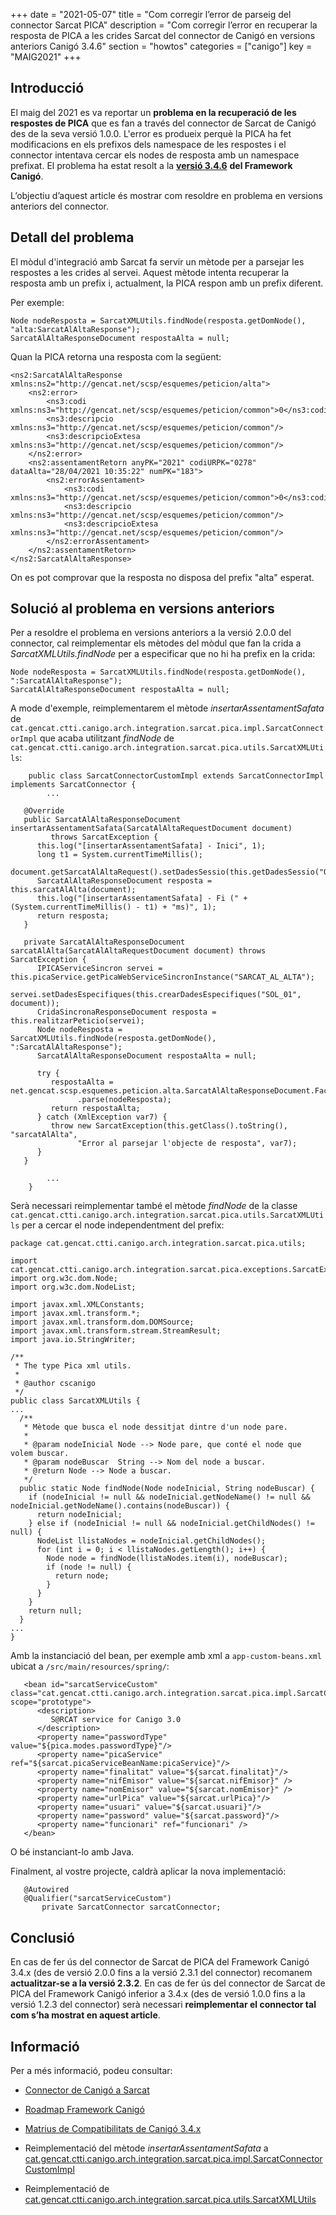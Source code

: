 +++
date        = "2021-05-07"
title       = "Com corregir l’error de parseig del connector Sarcat PICA"
description = "Com corregir l’error en recuperar la resposta de PICA a les crides Sarcat del connector de Canigó en versions anteriors Canigó 3.4.6"
section     = "howtos"
categories  = ["canigo"]
key         = "MAIG2021"
+++

## Introducció

El maig del 2021 es va reportar un **problema en la recuperació de les respostes de PICA** que es fan a través del connector
de Sarcat de Canigó des de la seva versió 1.0.0. L'error es produeix perquè la PICA ha fet modificacions en els prefixos
dels namespace de les respostes i el connector intentava cercar els nodes de resposta amb un namespace prefixat.
El problema ha estat resolt a la [**versió 3.4.6**](/noticies/2021-05-11-Resolucio_problema_connector_SARCAT_PICA/) **del Framework Canigó**.

L’objectiu d’aquest article és mostrar com resoldre en problema en versions anteriors del connector.


## Detall del problema

El mòdul d'integració amb Sarcat fa servir un mètode per a parsejar les respostes a les crides al servei.
Aquest mètode intenta recuperar la resposta amb un prefix i, actualment, la PICA respon amb un prefix diferent.

Per exemple:
```
Node nodeResposta = SarcatXMLUtils.findNode(resposta.getDomNode(), "alta:SarcatAlAltaResponse");
SarcatAlAltaResponseDocument respostaAlta = null;
```

Quan la PICA retorna una resposta com la següent:

```
<ns2:SarcatAlAltaResponse xmlns:ns2="http://gencat.net/scsp/esquemes/peticion/alta">
    <ns2:error>
        <ns3:codi xmlns:ns3="http://gencat.net/scsp/esquemes/peticion/common">0</ns3:codi>
        <ns3:descripcio xmlns:ns3="http://gencat.net/scsp/esquemes/peticion/common"/>
        <ns3:descripcioExtesa xmlns:ns3="http://gencat.net/scsp/esquemes/peticion/common"/>
    </ns2:error>
    <ns2:assentamentRetorn anyPK="2021" codiURPK="0278" dataAlta="28/04/2021 10:35:22" numPK="183">
        <ns2:errorAssentament>
            <ns3:codi xmlns:ns3="http://gencat.net/scsp/esquemes/peticion/common">0</ns3:codi>
            <ns3:descripcio xmlns:ns3="http://gencat.net/scsp/esquemes/peticion/common"/>
            <ns3:descripcioExtesa xmlns:ns3="http://gencat.net/scsp/esquemes/peticion/common"/>
        </ns2:errorAssentament>
    </ns2:assentamentRetorn>
</ns2:SarcatAlAltaResponse>
```

On es pot comprovar que la resposta no disposa del prefix "alta" esperat.


## Solució al problema en versions anteriors

Per a resoldre el problema en versions anteriors a la versió 2.0.0 del connector, cal reimplementar els mètodes del mòdul que fan
la crida a *SarcatXMLUtils.findNode* per a especificar que no hi ha prefix en la crida:

```
Node nodeResposta = SarcatXMLUtils.findNode(resposta.getDomNode(), ":SarcatAlAltaResponse");
SarcatAlAltaResponseDocument respostaAlta = null;
```

A mode d'exemple, reimplementarem el mètode *insertarAssentamentSafata* de
`cat.gencat.ctti.canigo.arch.integration.sarcat.pica.impl.SarcatConnectorImpl` que acaba utilitzant *findNode*
de `cat.gencat.ctti.canigo.arch.integration.sarcat.pica.utils.SarcatXMLUtils`:

```
    public class SarcatConnectorCustomImpl extends SarcatConnectorImpl implements SarcatConnector {
        ...

   @Override
   public SarcatAlAltaResponseDocument insertarAssentamentSafata(SarcatAlAltaRequestDocument document)
         throws SarcatException {
      this.log("[insertarAssentamentSafata] - Inici", 1);
      long t1 = System.currentTimeMillis();
      document.getSarcatAlAltaRequest().setDadesSessio(this.getDadesSessio("OP_INSERTAR_ASSENTAMENTS_SAFATA"));
      SarcatAlAltaResponseDocument resposta = this.sarcatAlAlta(document);
      this.log("[insertarAssentamentSafata] - Fi (" + (System.currentTimeMillis() - t1) + "ms)", 1);
      return resposta;
   }

   private SarcatAlAltaResponseDocument sarcatAlAlta(SarcatAlAltaRequestDocument document) throws SarcatException {
      IPICAServiceSincron servei = this.picaService.getPicaWebServiceSincronInstance("SARCAT_AL_ALTA");
      servei.setDadesEspecifiques(this.crearDadesEspecifiques("SOL_01", document));
      CridaSincronaResponseDocument resposta = this.realitzarPeticio(servei);
      Node nodeResposta = SarcatXMLUtils.findNode(resposta.getDomNode(), ":SarcatAlAltaResponse");
      SarcatAlAltaResponseDocument respostaAlta = null;

      try {
         respostaAlta = net.gencat.scsp.esquemes.peticion.alta.SarcatAlAltaResponseDocument.Factory
               .parse(nodeResposta);
         return respostaAlta;
      } catch (XmlException var7) {
         throw new SarcatException(this.getClass().toString(), "sarcatAlAlta",
               "Error al parsejar l'objecte de resposta", var7);
      }
   }

        ...
    }
```

Serà necessari reimplementar també el mètode *findNode* de la classe
`cat.gencat.ctti.canigo.arch.integration.sarcat.pica.utils.SarcatXMLUtils` per a cercar el node independentment del prefix:

```
package cat.gencat.ctti.canigo.arch.integration.sarcat.pica.utils;

import cat.gencat.ctti.canigo.arch.integration.sarcat.pica.exceptions.SarcatException;
import org.w3c.dom.Node;
import org.w3c.dom.NodeList;

import javax.xml.XMLConstants;
import javax.xml.transform.*;
import javax.xml.transform.dom.DOMSource;
import javax.xml.transform.stream.StreamResult;
import java.io.StringWriter;

/**
 * The type Pica xml utils.
 *
 * @author cscanigo
 */
public class SarcatXMLUtils {
...
  /**
   * Mètode que busca el node dessitjat dintre d'un node pare.
   *
   * @param nodeInicial Node --> Node pare, que conté el node que volem buscar.
   * @param nodeBuscar  String --> Nom del node a buscar.
   * @return Node --> Node a buscar.
   */
  public static Node findNode(Node nodeInicial, String nodeBuscar) {
    if (nodeInicial != null && nodeInicial.getNodeName() != null && nodeInicial.getNodeName().contains(nodeBuscar)) {
      return nodeInicial;
    } else if (nodeInicial != null && nodeInicial.getChildNodes() != null) {
      NodeList llistaNodes = nodeInicial.getChildNodes();
      for (int i = 0; i < llistaNodes.getLength(); i++) {
        Node node = findNode(llistaNodes.item(i), nodeBuscar);
        if (node != null) {
          return node;
        }
      }
    }
    return null;
  }
...
}

```

Amb la instanciació del bean, per exemple amb xml a `app-custom-beans.xml` ubicat a `/src/main/resources/spring/`:

```
   <bean id="sarcatServiceCustom" class="cat.gencat.ctti.canigo.arch.integration.sarcat.pica.impl.SarcatConnectorCustomImpl" scope="prototype">
      <description>
         S@RCAT service for Canigo 3.0
      </description>
      <property name="passwordType" value="${pica.modes.passwordType}"/>
      <property name="picaService" ref="${sarcat.picaServiceBeanName:picaService}"/>
      <property name="finalitat" value="${sarcat.finalitat}"/>
      <property name="nifEmisor" value="${sarcat.nifEmisor}" />
      <property name="nomEmisor" value="${sarcat.nomEmisor}" />
      <property name="urlPica" value="${sarcat.urlPica}"/>
      <property name="usuari" value="${sarcat.usuari}"/>
      <property name="password" value="${sarcat.password}"/>
      <property name="funcionari" ref="funcionari" />
   </bean>
```

O bé instanciant-lo amb Java.

Finalment, al vostre projecte, caldrà aplicar la nova implementació:

```
   @Autowired
   @Qualifier("sarcatServiceCustom")
       private SarcatConnector sarcatConnector;

```

## Conclusió

En cas de fer ús del connector de Sarcat de PICA del Framework Canigó 3.4.x (des de versió 2.0.0 fins a la versió 2.3.1 del connector)
recomanem **actualitzar-se a la versió 2.3.2**.
En cas de fer ús del connector de Sarcat de PICA del Framework Canigó  inferior a 3.4.x (des de versió 1.0.0 fins a la versió 1.2.3 del connector)
serà necessari **reimplementar el connector tal com s’ha mostrat en aquest article**.

## Informació

Per a més informació, podeu consultar:

- [Connector de Canigó a Sarcat](/canigo-documentacio-versions-3x-integracio/modul-sarcat/)

- [Roadmap Framework Canigó](/canigo/roadmap/)

- [Matrius de Compatibilitats de Canigó 3.4.x](/canigo-download-related/matrius-compatibilitats/#canig%C3%B3-3-4-x)

- Reimplementació del mètode *insertarAssentamentSafata* a [cat.gencat.ctti.canigo.arch.integration.sarcat.pica.impl.SarcatConnectorCustomImpl](/related/canigo/howto/SARCAT/SarcatConnectorCustomImpl.java)

- Reimplementació de [cat.gencat.ctti.canigo.arch.integration.sarcat.pica.utils.SarcatXMLUtils](/related/canigo/howto/SARCAT/SarcatXMLUtils.java)
